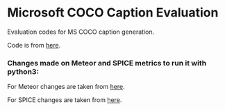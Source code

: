 Microsoft COCO Caption Evaluation
===================

Evaluation codes for MS COCO caption generation.

Code is from [here](https://github.com/peteanderson80/coco-caption/tree/487327f71e0a0304ce180275481168d2bc72b06c).

### Changes made on Meteor and SPICE metrics to run it with python3:
For Meteor changes are taken from [here](https://github.com/salaniz/pycocoevalcap/tree/master/meteor).

For SPICE changes are taken from [here](https://github.com/ozancaglayan/coco-caption/tree/master/pycocoevalcap/spice).
